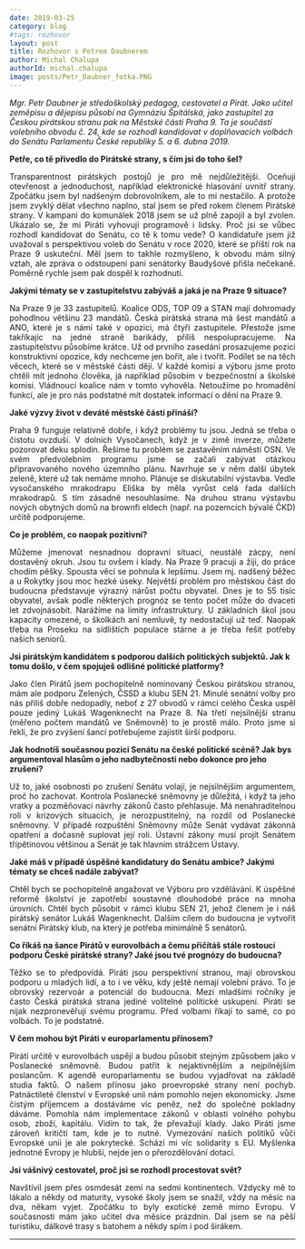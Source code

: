 ```yaml
---
date: 2019-03-25
category: blog
#tags: rozhovor
layout: post
title: Rozhovor s Petrem Daubnerem
author: Michal Chalupa
authorId: michal.chalupa
image: posts/Petr_Daubner_fotka.PNG
---
```


<i>Mgr. Petr Daubner je středoškolský pedagog, cestovatel a Pirát. Jako učitel zeměpisu a dějepisu působí na Gymnáziu Špitálská, jako zastupitel za Českou pirátskou stranu pak na Městské části Praha 9. Ta je součástí volebního obvodu č. 24, kde se rozhodl kandidovat v doplňovacích volbách do Senátu Parlamentu České republiky 5. a 6. dubna 2019.</i>

<b>Petře, co tě přivedlo do Pirátské strany, s čím jsi do toho šel?</b>
<p style='text-align: justify;'>
Transparentnost pirátských postojů je pro mě nejdůležitější. Oceňuji otevřenost a jednoduchost, například elektronické hlasování uvnitř strany. Zpočátku jsem byl nadšeným dobrovolníkem, ale to mi nestačilo. A protože jsem zvyklý dělat všechno naplno, stal jsem se před rokem členem Pirátské strany. V kampani do komunálek 2018 jsem se už plně zapojil a byl zvolen. Ukázalo se, že mi Piráti vyhovují programově i lidsky. Proč jsi se vůbec rozhodl kandidovat do Senátu, co tě k tomu vede? O kandidatuře jsem již uvažoval s perspektivou voleb do Senátu v roce 2020, které se příští rok na Praze 9 uskuteční. Měl jsem to takhle rozmyšleno, k obvodu mám silný vztah, ale zpráva o odstoupení paní senátorky Baudyšové přišla nečekaně. Poměrně rychle jsem pak dospěl k rozhodnutí. 
</p>
<b>Jakými tématy se v zastupitelstvu zabýváš a jaká je na Praze 9 situace?</b>
<p style='text-align: justify;'>
Na Praze 9 je 33 zastupitelů. Koalice ODS, TOP 09 a STAN mají dohromady pohodlnou většinu 23 mandátů. Česká pirátská strana má šest mandátů a ANO, které je s námi také v opozici, má čtyři zastupitele. Přestože jsme takříkajíc na jedné straně barikády, příliš nespolupracujeme. Na zastupitelstvu působíme krátce. Už od prvního zasedání prosazujeme pozici konstruktivní opozice, kdy nechceme jen bořit, ale i tvořit. Podílet se na těch věcech, které se v městské části dějí. V každé komisi a výboru jsme proto chtěli mít jednoho člověka, já například působím v bezpečnostní a školské komisi. Vládnoucí koalice nám v tomto vyhověla. Netoužíme po hromadění funkcí, ale je pro nás podstatné mít dostatek informací o dění na Praze 9.</p>

<b>Jaké výzvy život v deváté městské části přináší?</b>
<p style='text-align: justify;'>
Praha 9 funguje relativně dobře, i když problémy tu jsou. Jedná se třeba o čistotu ovzduší. V dolních Vysočanech, když je v zimě inverze, můžete pozorovat deku splodin. Řešíme tu problém se zastavěním náměstí OSN. Ve svém předvolebním programu jsme se začali zabývat otázkou připravovaného nového územního plánu. Navrhuje se v něm další úbytek zeleně, které už tak nemáme mnoho. Plánuje se diskutabilní výstavba. Vedle vysočanského mrakodrapu Eliška by měla vyrůst celá řada dalších mrakodrapů. S tím zásadně nesouhlasíme. Na druhou stranu výstavbu nových obytných domů na brownfi eldech (např. na pozemcích bývalé ČKD) určitě podporujeme.</p>

<b>Co je problém, co naopak pozitivní?</b>
<p style='text-align: justify;'>
Můžeme jmenovat nesnadnou dopravní situaci, neustálé zácpy, není dostavěný okruh. Jsou tu ovšem i klady. Na Praze 9 pracuji a žiji, do práce chodím pěšky. Spousta věcí se pohnula k lepšímu. Jsem mj. nadšený běžec a u Rokytky jsou moc hezké úseky. Největší problém pro městskou část do budoucna představuje výrazný nárůst počtu obyvatel. Dnes je to 55 tisíc obyvatel, avšak podle některých prognóz se tento počet může do dvaceti let zdvojnásobit. Narážíme na limity infrastruktury. U základních škol jsou kapacity omezené, o školkách ani nemluvě, ty nedostačují už teď. Naopak třeba na Proseku na sídlištích populace stárne a je třeba řešit potřeby našich seniorů.</p>

<b>Jsi pirátským kandidátem s podporou dalších politických subjektů. Jak k tomu došlo, v čem spojuješ odlišné politické platformy?</b>
<p style='text-align: justify;'>
Jako člen Pirátů jsem pochopitelně nominovaný Českou pirátskou stranou, mám ale podporu Zelených, ČSSD a klubu SEN 21. Minulé senátní volby pro nás příliš dobře nedopadly, neboť z 27 obvodů v rámci celého Česka uspěl pouze jediný Lukáš Wagenknecht na Praze 8. Na třetí nejsilnější stranu (měřeno počtem mandátů ve Sněmovně) to je prostě málo. Proto jsme si řekli, že pro zvýšení šancí potřebujeme zajistit širší podporu.</p>

<b>Jak hodnotíš současnou pozici Senátu na české politické scéně? Jak bys argumentoval hlasům o jeho nadbytečnosti nebo dokonce pro jeho zrušení?</b>
<p style='text-align: justify;'>
Už to, jaké osobnosti po zrušení Senátu volají, je nejsilnějším argumentem, proč ho zachovat. Kontrola Poslanecké sněmovny je důležitá,
i když ta jeho vratky a pozměňovací návrhy zákonů často přehlasuje. Má nenahraditelnou roli v krizových situacích, je nerozpustitelný, na rozdíl od Poslanecké sněmovny. V případě rozpuštění Sněmovny může Senát vydávat zákonná opatření a dočasně suplovat její roli. Ústavní zákony musí projít Senátem třípětinovou většinou a Senát je tak hlavním strážcem Ústavy.</p>

<b>Jaké máš v případě úspěšné kandidatury do Senátu ambice? Jakými tématy se chceš nadále zabývat?</b>
<p style='text-align: justify;'>
Chtěl bych se pochopitelně angažovat ve Výboru pro vzdělávání. K úspěšné reformě školství je zapotřebí soustavné dlouhodobé práce na mnoha úrovních. Chtěl bych působit v rámci klubu SEN 21, jehož členem je i náš pirátský senátor Lukáš Wagenknecht. Dalším cílem do budoucna je vytvořit senátní Pirátský klub, na který je potřeba minimálně 5 senátorů.</p>

<b>Co říkáš na šance Pirátů v eurovolbách a čemu přičítáš stále rostoucí podporu České pirátské strany? Jaké jsou tvé prognózy do budoucna?</b>
<p style='text-align: justify;'>
Těžko se to předpovídá. Piráti jsou perspektivní stranou, mají obrovskou podporu u mladých lidí, a to i ve věku, kdy ještě nemají volební právo. To je obrovský rezervoár a potenciál do budoucna. Mezi mladšími ročníky je často Česká pirátská strana jediné volitelné politické uskupení. Piráti se nijak nezpronevěřují svému programu. Před volbami říkají to samé, co po volbách. To je podstatné.</p>

<b>V čem mohou být Piráti v europarlamentu přínosem?</b>
<p style='text-align: justify;'>
Piráti určitě v eurovolbách uspějí a budou působit stejným způsobem jako v Poslanecké sněmovně. Budou patřit k nejaktivnějším a nejpilnějším poslancům. K agendě europarlamentu se budou vyjadřovat na základě studia faktů. O našem přínosu jako proevropské strany není pochyb. Patnáctileté členství v Evropské unii nám pomohlo nejen ekonomicky. Jsme čistým příjemcem a dostáváme víc peněz, než do společné pokladny dáváme. Pomohla nám implementace zákonů v oblasti volného pohybu osob, zboží, kapitálu. Vidím to tak, že převažují klady. Jako Piráti jsme zároveň kritičtí tam, kde je to nutné. Vymezování našich politiků vůči Evropské unii je ale pokrytecké. Schází mi víc solidarity s EU. Myšlenka jednotné Evropy je hlubší, nejde jen o přerozdělování dotací.</p>

<b>Jsi vášnivý cestovatel, proč jsi se rozhodl procestovat svět?</b>
<p style='text-align: justify;'>
Navštívil jsem přes osmdesát zemí na sedmi kontinentech. Vždycky mě to lákalo a někdy od maturity, vysoké školy jsem se snažil, vždy na měsíc na dva, někam vyjet. Zpočátku to byly exotické země mimo Evropu. V současnosti mám jako učitel dva měsíce prázdnin. Dal jsem se na pěší turistiku, dálkové trasy s batohem a někdy spím i pod širákem.</p>

---

